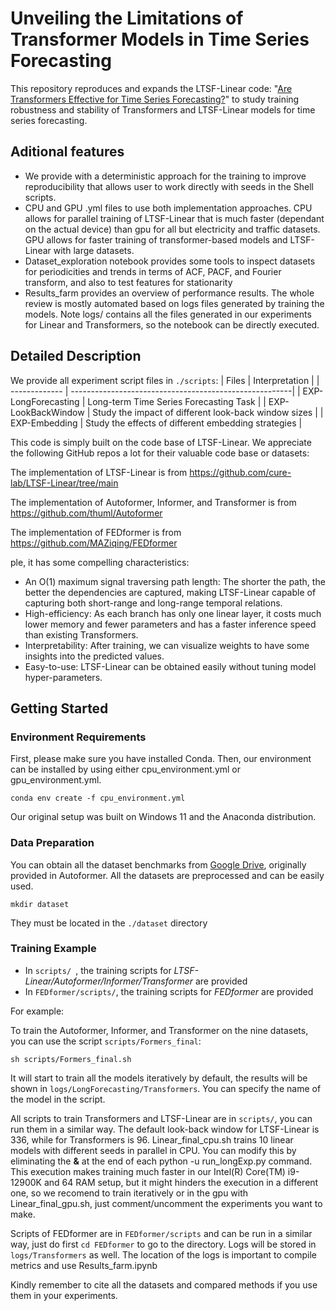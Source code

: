# Unveiling the Limitations of Transformer Models in Time Series Forecasting

This repository reproduces and expands the LTSF-Linear code: "[Are Transformers Effective for Time Series Forecasting?](https://arxiv.org/pdf/2205.13504.pdf)" to study training robustness and stability of Transformers and LTSF-Linear models for time series forecasting. 

## Aditional features
- We provide with a deterministic approach for the training to improve reproducibility that allows user to work directly with seeds in the Shell scripts. 
- CPU and GPU .yml files to use both implementation approaches. CPU allows for parallel training of LTSF-Linear that is much faster (dependant on the actual device) than gpu for all but electricity and traffic datasets. GPU allows for faster training of transformer-based models and LTSF-Linear with large datasets. 
- Dataset_exploration notebook provides some tools to inspect datasets for periodicities and trends in terms of ACF, PACF, and  Fourier transform, and also to test features for stationarity
- Results_farm provides an overview of performance results. The whole review is mostly automated based on logs files generated by training the models. Note logs/ contains all the files generated in our experiments for Linear and Transformers, so the notebook can be directly executed.


## Detailed Description
We provide all experiment script files in `./scripts`:
| Files      |                              Interpretation                          |
| ------------- | -------------------------------------------------------| 
| EXP-LongForecasting      | Long-term Time Series Forecasting Task                    |
| EXP-LookBackWindow      | Study the impact of different look-back window sizes   | 
| EXP-Embedding        | Study the effects of different embedding strategies      |


This code is simply built on the code base of LTSF-Linear. We appreciate the following GitHub repos a lot for their valuable code base or datasets:

The implementation of LTSF-Linear is from https://github.com/cure-lab/LTSF-Linear/tree/main

The implementation of Autoformer, Informer, and Transformer is from https://github.com/thuml/Autoformer

The implementation of FEDformer is from https://github.com/MAZiqing/FEDformer

ple, it has some compelling characteristics:
- An O(1) maximum signal traversing path length: The shorter the path, the better the dependencies are captured, making LTSF-Linear capable of capturing both short-range and long-range temporal relations.
- High-efficiency: As each branch has only one linear layer, it costs much lower memory and fewer parameters and has a faster inference speed than existing Transformers.
- Interpretability: After training, we can visualize weights to have some insights into the predicted values.
- Easy-to-use: LTSF-Linear can be obtained easily without tuning model hyper-parameters.

## Getting Started
### Environment Requirements

First, please make sure you have installed Conda. Then, our environment can be installed by using either cpu_environment.yml or gpu_environment.yml. 
```
conda env create -f cpu_environment.yml
```
Our original setup was built on Windows 11 and the Anaconda distribution.

### Data Preparation

You can obtain all the dataset benchmarks from [Google Drive](https://drive.google.com/drive/folders/1ZOYpTUa82_jCcxIdTmyr0LXQfvaM9vIy), originally provided in Autoformer. All the datasets are preprocessed and can be easily used.

```
mkdir dataset
```
They must be located in the `./dataset` directory

### Training Example
- In `scripts/ `, the training scripts for *LTSF-Linear/Autoformer/Informer/Transformer* are provided
- In `FEDformer/scripts/`, the training scripts for *FEDformer* are provided

For example:

To train the Autoformer, Informer, and Transformer on the nine datasets, you can use the script `scripts/Formers_final`:
```
sh scripts/Formers_final.sh
```
It will start to train all the models iteratively by default, the results will be shown in `logs/LongForecasting/Transformers`. You can specify the name of the model in the script.

All scripts to train Transformers and LTSF-Linear are in `scripts/`, you can run them in a similar way. The default look-back window for LTSF-Linear is 336, while for Transformers is 96. Linear_final_cpu.sh trains 10 linear models with different seeds in parallel in CPU. You can modify this by eliminating the **&** at the end of each  python -u run_longExp.py command. This execution makes training much faster in our Intel(R) Core(TM) i9-12900K and 64 RAM setup, but it might hinders the execution in a different one, so we recomend to train iteratively or in the gpu with Linear_final_gpu.sh, just comment/uncomment the experiments you want to make.

Scripts of FEDformer are in `FEDformer/scripts` and can be run in a similar way, just do first `cd FEDformer` to go to the directory. Logs will be stored in `logs/Transformers` as well. The location of the logs is important to compile metrics and use Results_farm.ipynb


<!-- ## Citing

If you find this repository useful for your work, please consider citing it as follows:

```BibTeX
@inproceedings{Zeng2022AreTE,
  title={Unveiling the Limitations of Transformer Models in Time Series Forecasting},
  author={},
  journal={},
  year={2025}
}
``` -->

Kindly remember to cite all the datasets and compared methods if you use them in your experiments.
